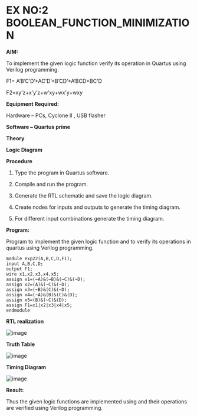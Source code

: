 # EX NO:2 BOOLEAN_FUNCTION_MINIMIZATION

**AIM:**

To implement the given logic function verify its operation in Quartus using Verilog programming.

F1= A’B’C’D’+AC’D’+B’CD’+A’BCD+BC’D 

F2=xy’z+x’y’z+w’xy+wx’y+wxy

**Equipment Required:**

Hardware – PCs, Cyclone II , USB flasher

**Software – Quartus prime**

**Theory**

**Logic Diagram**

**Procedure**

1.	Type the program in Quartus software.

2.	Compile and run the program.

3.	Generate the RTL schematic and save the logic diagram.

4.	Create nodes for inputs and outputs to generate the timing diagram.

5.	For different input combinations generate the timing diagram.


**Program:**

Program to implement the given logic function and to verify its operations in quartus using Verilog programming. 

```
module exp22(A,B,C,D,F1);
input A,B,C,D;
output F1;
wire x1,x2,x3,x4,x5;
assign x1=(~A)&(~B)&(~C)&(~D);
assign x2=(A)&(~C)&(~D);
assign x3=(~B)&(C)&(~D);
assign x4=(~A)&(B)&(C)&(D);
assign x5=(B)&(~C)&(D);
assign F1=x1|x2|x3|x4|x5;
endmodule

```

**RTL realization**

![image](https://github.com/premalatha-sureshbabu/BOOLEAN_FUNCTION_MINIMIZATION/assets/120620842/18e26de1-dd14-4e34-b53b-182044799816)

**Truth Table**

![image](https://github.com/premalatha-sureshbabu/BOOLEAN_FUNCTION_MINIMIZATION/assets/120620842/a903ec9e-14cc-4fef-8203-65a27c73363a)

**Timing Diagram**

![image](https://github.com/premalatha-sureshbabu/BOOLEAN_FUNCTION_MINIMIZATION/assets/120620842/d164c2e5-0745-4078-8d18-8ea7feb94647)

**Result:**

Thus the given logic functions are implemented using and their operations are verified using Verilog programming.

